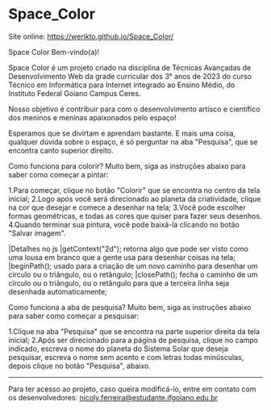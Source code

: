 # Space_Color

Site online: https://werikto.github.io/Space_Color/

Space Color
Bem-vindo(a)!

Space Color é um projeto criado na disciplina de Técnicas Avançadas de Desenvolvimento Web da grade curricular dos 3° anos de 2023 do curso Técnico em Informática para Internet integrado ao Ensino Médio, do Instituto Federal Goiano Campus Ceres.

Nosso objetivo é contribuir para com o desenvolvimento artísco e científico dos meninos e meninas apaixonados pelo espaço!

Esperamos que se divirtam e aprendam bastante.
E mais uma coisa, qualquer dúvida sobre o espaço, é só perguntar na aba "Pesquisa", que se encontra canto superior direito.


Como funciona para colorir?
Muito bem, siga as instruções abaixo para saber como começar a pintar:


1.Para começar, clique no botão "Colorir" que se encontra no centro da tela inicial;
2.Logo após você será direcionado ao planeta da criatividade, clique na cor que desejar e comece a desenhar na tela;
3.Você pode escolher formas geométricas, e todas as cores que quiser para fazer seus desenhos.
4.Quando terminar sua pintura, você pode baixá-la clicando no botão "Salvar imagem". 

|Detalhes no js
|getContext("2d"); retorna algo que pode ser visto como uma lousa em branco que a gente usa para desenhar coisas na tela;
|beginPath(); usado para a criação de um novo caminho para desenhar um círculo ou o triângulo, ou o retângulo;
|closePath(); fecha o caminho de um círculo ou o triângulo, ou o retângulo para que a terceira linha seja desenhada automaticamente;

Como funciona a aba de pesquisa?
Muito bem, siga as instruções abaixo para saber como começar a pesquisar:

1.Clique na aba "Pesquisa" que se encontra na parte superior direita da tela inicial;
2.Após ser direcionado para a página de pesquisa, clique no campo indicado, escreva o nome do planeta do Sistema Solar que deseja pesquisar, escreva o nome sem acento e com letras todas minúsculas, depois clique no botão "Pesquisa", abaixo.

---------------------------------------------------------------------------------------------------------------------------------------------------------------

Para ter acesso ao projeto, caso queira modificá-lo, entre em contato com os desenvolvedores: nicoly.ferreira@estudante.ifgoiano.edu.br
